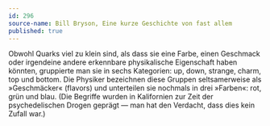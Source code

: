 ```yaml
---
id: 296
source-name: Bill Bryson, Eine kurze Geschichte von fast allem
published: true
---
```


<p>Obwohl Quarks viel zu klein sind, als dass sie eine Farbe, einen Geschmack oder irgendeine andere erkennbare physikalische Eigenschaft haben könnten, gruppierte man sie in sechs Kategorien: up, down, strange, charm, top und bottom. Die Physiker bezeichnen diese Gruppen seltsamerweise als »Geschmäcker« (flavors) und unterteilen sie nochmals in drei »Farben«: rot, grün und blau. (Die Begriffe wurden in Kalifornien zur Zeit der psychedelischen Drogen geprägt ­— man hat den Verdacht, dass dies kein Zufall war.)</p>


